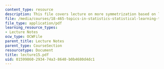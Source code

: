 ```yaml
---
content_type: resource
description: This file covers lecture on more symmetrization based on lemmas.
file: /media/courses/18-465-topics-in-statistics-statistical-learning-theory-spring-2007/01599860293474a38640b0b4680d4dc1_lecture15.pdf
file_type: application/pdf
learning_resource_types:
- Lecture Notes
ocw_type: OCWFile
parent_title: Lecture Notes
parent_type: CourseSection
resourcetype: Document
title: lecture15.pdf
uid: 01599860-2934-74a3-8640-b0b4680d4dc1
---
```

